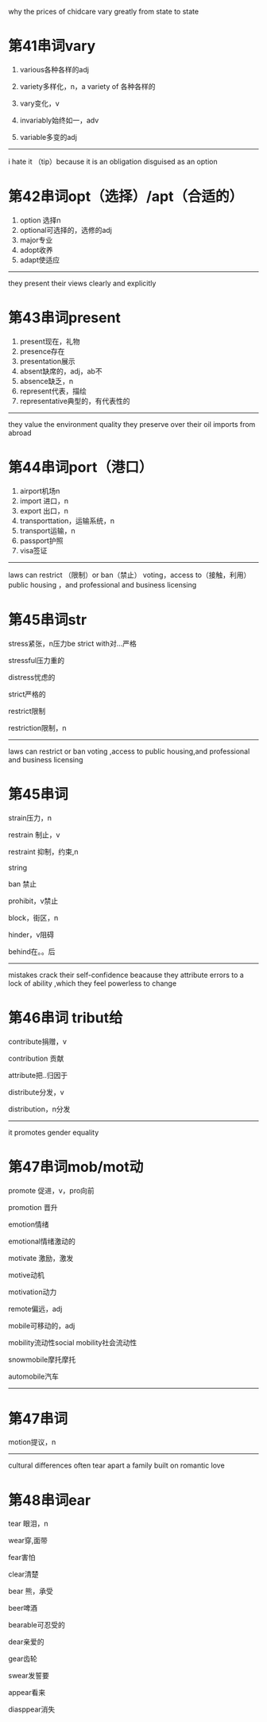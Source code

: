 why the prices of chidcare vary greatly from state to state

# 第41串词vary

1. various各种各样的adj

2. variety多样化，n，a variety of 各种各样的
3. vary变化，v
4. invariably始终如一，adv
5. variable多变的adj

---

i hate it （tip）because it is an obligation disguised as an option

# 第42串词opt（选择）/apt（合适的）

1. option 选择n
2. optional可选择的，选修的adj
3. major专业
4. adopt收养
5. adapt使适应

---

they present their views clearly and explicitly

# 第43串词present

1.  present现在，礼物
2. presence存在
3. presentation展示
4. absent缺席的，adj，ab不
5. absence缺乏，n
6. represent代表，描绘
7. representative典型的，有代表性的

---

they value the environment quality they preserve over their oil imports from abroad

# 第44串词port（港口）

1. airport机场n
2. import 进口，n
3. export 出口，n
4. transporttation，运输系统，n
5. transport运输，n
6. passport护照
7. visa签证

---

laws can restrict （限制）or ban（禁止） voting，access to（接触，利用） public housing ，and professional and business licensing

# 第45串词str

stress紧张，n压力be strict with对...严格

stressful压力重的

distress忧虑的 

strict严格的

restrict限制

restriction限制，n

---

laws can restrict or ban voting ,access to public housing,and professional and business licensing

# 第45串词

strain压力，n

restrain 制止，v

restraint 抑制，约束,n

string

ban 禁止

prohibit，v禁止

block，街区，n

hinder，v阻碍

behind在。。后

---

mistakes crack their self-confidence beacause they attribute errors to a lock of ability ,which they feel powerless to change 

# 第46串词 tribut给

contribute捐赠，v

contribution 贡献

attribute把..归因于

distribute分发，v

distribution，n分发

---

it promotes gender equality

# 第47串词mob/mot动

promote 促进，v，pro向前

promotion 晋升

emotion情绪

emotional情绪激动的

motivate 激励，激发

motive动机

motivation动力

remote偏远，adj

mobile可移动的，adj

mobility流动性social mobility社会流动性

snowmobile摩托摩托

automobile汽车

---

# 第47串词

motion提议，n

---

cultural differences often tear apart a family built on romantic love

# 第48串词ear

tear  眼泪，n

wear穿,面带

fear害怕

clear清楚

bear 熊，承受

beer啤酒

bearable可忍受的

dear亲爱的

gear齿轮

swear发誓要

appear看来

diasppear消失

































